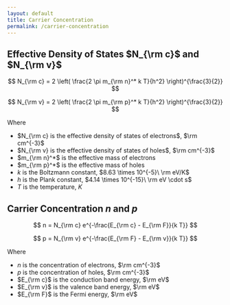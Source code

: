 ```yaml
---
layout: default
title: Carrier Concentration
permalink: /carrier-concentration
---
```


## Effective Density of States $N_{\rm c}$ and $N_{\rm v}$

$$
N_{\rm c} = 2 \left( \frac{2 \pi m_{\rm n}^* k T}{h^2} \right)^{\frac{3}{2}}
$$

$$
N_{\rm v} = 2 \left( \frac{2 \pi m_{\rm p}^* k T}{h^2} \right)^{\frac{3}{2}}
$$

Where
- $N_{\rm c} is the effective density of states of electrons$, $\rm cm^{-3}$
- $N_{\rm v} is the effective density of states of holes$, $\rm cm^{-3}$
- $m_{\rm n}^*$ is the effective mass of electrons
- $m_{\rm p}^*$ is the effective mass of holes
- $k$ is the Boltzmann constant, $8.63 \times 10^{-5}\ \rm eV/K$
- $h$ is the Plank constant, $4.14 \times 10^{-15}\ \rm eV \cdot s$
- $T$ is the temperature, $K$

## Carrier Concentration $n$ and $p$

$$
n = N_{\rm c} e^{-\frac{E_{\rm c} - E_{\rm F}}{k T}}
$$

$$
p = N_{\rm v} e^{-\frac{E_{\rm F} - E_{\rm v}}{k T}}
$$

Where
- $n$ is the concentration of electrons, $\rm cm^{-3}$
- $p$ is the concentration of holes, $\rm cm^{-3}$
- $E_{\rm c}$ is the conduction band energy, $\rm eV$
- $E_{\rm v}$ is the valence band energy, $\rm eV$
- $E_{\rm F}$ is the Fermi energy, $\rm eV$
